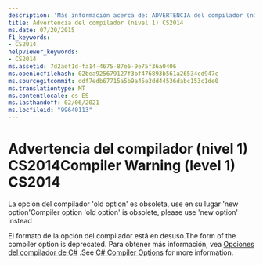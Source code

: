 ```yaml
---
description: 'Más información acerca de: ADVERTENCIA del compilador (nivel 1) CS2014'
title: Advertencia del compilador (nivel 1) CS2014
ms.date: 07/20/2015
f1_keywords:
- CS2014
helpviewer_keywords:
- CS2014
ms.assetid: 7d2aef1d-fa14-4675-87e6-9e75f36a0406
ms.openlocfilehash: 02bea925679127f3bf476893b561a26534cd947c
ms.sourcegitcommit: ddf7edb67715a5b9a45e3dd44536dabc153c1de0
ms.translationtype: MT
ms.contentlocale: es-ES
ms.lasthandoff: 02/06/2021
ms.locfileid: "99640113"
---
```

# <a name="compiler-warning-level-1-cs2014"></a><span data-ttu-id="cc097-103">Advertencia del compilador (nivel 1) CS2014</span><span class="sxs-lookup"><span data-stu-id="cc097-103">Compiler Warning (level 1) CS2014</span></span>

<span data-ttu-id="cc097-104">La opción del compilador 'old option' es obsoleta, use en su lugar 'new option'</span><span class="sxs-lookup"><span data-stu-id="cc097-104">Compiler option 'old option' is obsolete, please use 'new option' instead</span></span>  
  
 <span data-ttu-id="cc097-105">El formato de la opción del compilador está en desuso.</span><span class="sxs-lookup"><span data-stu-id="cc097-105">The form of the compiler option is deprecated.</span></span> <span data-ttu-id="cc097-106">Para obtener más información, vea [Opciones del compilador de C#](../language-reference/compiler-options/index.md) .</span><span class="sxs-lookup"><span data-stu-id="cc097-106">See [C# Compiler Options](../language-reference/compiler-options/index.md) for more information.</span></span>
